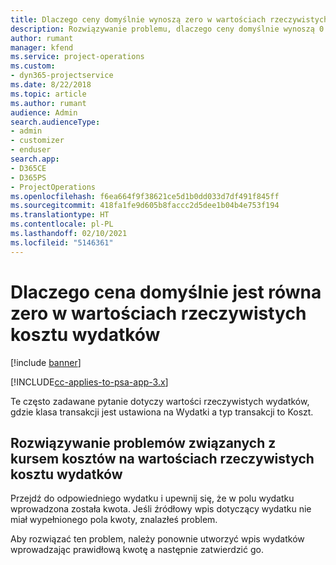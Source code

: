 ```yaml
---
title: Dlaczego ceny domyślnie wynoszą zero w wartościach rzeczywistych kosztu wydatków?
description: Rozwiązywanie problemu, dlaczego ceny domyślnie wynoszą 0 w wartościach rzeczywistych kosztu wydatków.
author: rumant
manager: kfend
ms.service: project-operations
ms.custom:
- dyn365-projectservice
ms.date: 8/22/2018
ms.topic: article
ms.author: rumant
audience: Admin
search.audienceType:
- admin
- customizer
- enduser
search.app:
- D365CE
- D365PS
- ProjectOperations
ms.openlocfilehash: f6ea664f9f38621ce5d1b0dd033d7df491f845ff
ms.sourcegitcommit: 418fa1fe9d605b8faccc2d5dee1b04b4e753f194
ms.translationtype: HT
ms.contentlocale: pl-PL
ms.lasthandoff: 02/10/2021
ms.locfileid: "5146361"
---
```

# <a name="why-is-the-price-defaulting-to-zero-on-expense-cost-actuals"></a>Dlaczego cena domyślnie jest równa zero w wartościach rzeczywistych kosztu wydatków

[!include [banner](../includes/psa-now-project-operations.md)]

[!INCLUDE[cc-applies-to-psa-app-3.x](../includes/cc-applies-to-psa-app-3x.md)]

Te często zadawane pytanie dotyczy wartości rzeczywistych wydatków, gdzie klasa transakcji jest ustawiona na Wydatki a typ transakcji to Koszt.

## <a name="troubleshooting-cost-rates-on-expense-cost-actuals"></a>Rozwiązywanie problemów związanych z kursem kosztów na wartościach rzeczywistych kosztu wydatków

Przejdź do odpowiedniego wydatku i upewnij się, że w polu wydatku wprowadzona została kwota. Jeśli źródłowy wpis dotyczący wydatku nie miał wypełnionego pola kwoty, znalazłeś problem.
 
Aby rozwiązać ten problem, należy ponownie utworzyć wpis wydatków wprowadzając prawidłową kwotę a następnie zatwierdzić go.
